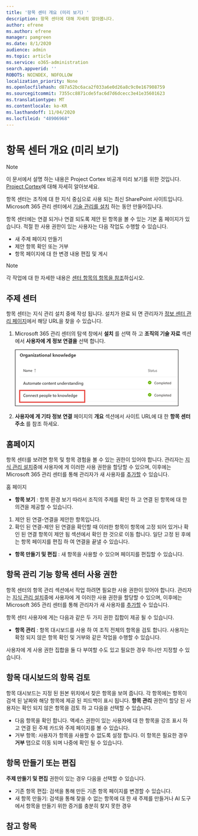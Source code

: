 ```yaml
---
title: '항목 센터 개요 (미리 보기) '
description: 항목 센터에 대해 자세히 알아봅니다.
author: efrene
ms.author: efrene
manager: pamgreen
ms.date: 8/1/2020
audience: admin
ms.topic: article
ms.service: o365-administration
search.appverid: ''
ROBOTS: NOINDEX, NOFOLLOW
localization_priority: None
ms.openlocfilehash: d87a52bc6aca2f033a6e0d26a8c9c0e167908759
ms.sourcegitcommit: 7355cc8871cde5fac6d7d6dcecc3e41e35601623
ms.translationtype: MT
ms.contentlocale: ko-KR
ms.lasthandoff: 11/04/2020
ms.locfileid: "48906968"
---
```

# <a name="topic-center-overview-preview"></a>항목 센터 개요 (미리 보기)

> [!Note] 
> 이 문서에서 설명 하는 내용은 Project Cortex 비공개 미리 보기를 위한 것입니다. [Project Cortex](https://aka.ms/projectcortex)에 대해 자세히 알아보세요.

항목 센터는 조직에 대 한 지식 중심으로 사용 되는 최신 SharePoint 사이트입니다. Microsoft 365 관리 센터에서 [기술 관리를 설치](set-up-knowledge-network.md) 하는 동안 만들어집니다.

항목 센터에는 연결 되거나 연결 되도록 제안 된 항목을 볼 수 있는 기본 홈 페이지가 있습니다. 적절 한 사용 권한이 있는 사용자는 다음 작업도 수행할 수 있습니다.

- 새 주제 페이지 만들기
- 제안 항목 확인 또는 거부
- 항목 페이지에 대 한 변경 내용 편집 및 게시

> [!Note] 
> 각 작업에 대 한 자세한 내용은 [센터 항목의 항목을 참조](work-with-topics.md)하십시오.

## <a name="where-is-the-topic-center"></a>주제 센터

항목 센터는 지식 관리 설치 중에 작성 됩니다. 설치가 완료 되 면 관리자가 [정보 센터 관리 페이지](manage-knowledge-network.md)에서 해당 URL을 찾을 수 있습니다.

1. Microsoft 365 관리 센터의 탐색 창에서 **설치** 를 선택 하 고 **조직의 기술 자료** 섹션에서 **사용자에 게 정보 연결을** 선택 합니다.

   ![전문 지식을 사용자에 게 연결](../media/content-understanding/manage-connect-people-to-knowledge.png) </br>

2. **사용자에 게 기타 정보 연결** 페이지의 **개요** 섹션에서 사이트 URL에 대 한 **항목 센터 주소** 를 참조 하세요.

## <a name="home-page"></a>홈페이지

항목 센터를 보려면 항목 및 항목 경험을 볼 수 있는 권한이 있어야 합니다. 관리자는 [지식 관리 설치](set-up-knowledge-network.md)중에 사용자에 게 이러한 사용 권한을 할당할 수 있으며, 이후에는 Microsoft 365 관리 센터를 통해 관리자가 새 사용자를 [추가할](give-user-permissions-to-the-topic-center.md) 수 있습니다.

홈 페이지 
- **항목 보기** : 항목 환경 보기 따라서 조직의 주제를 확인 하 고 연결 된 항목에 대 한 의견을 제공할 수 있습니다.
1. 제안 된 연결-연결을 제안한 항목입니다.
2. 확인 된 연결-제안 된 연결을 확인할 때 이러한 항목이 항목에 고정 되어 있거나 확인 된 연결 항목이 제안 됨 섹션에서 확인 한 것으로 이동 합니다.
일단 고정 된 후에는 항목 페이지를 편집 하 여 연결을 끝낼 수 있습니다.

- **항목 만들기 및 편집** : 새 항목을 사용할 수 있으며 페이지를 편집할 수 있습니다.


## <a name="permissions-to-use-the-manage-topics-capability-topic-center"></a>항목 관리 기능 항목 센터 사용 권한

항목 센터의 항목 관리 섹션에서 작업 하려면 필요한 사용 권한이 있어야 합니다. 관리자는 [지식 관리 설치](set-up-knowledge-network.md)중에 사용자에 게 이러한 사용 권한을 할당할 수 있으며, 이후에는 Microsoft 365 관리 센터를 통해 관리자가 새 사용자를 [추가할](give-user-permissions-to-the-topic-center.md) 수 있습니다.

항목 센터 사용자에 게는 다음과 같은 두 가지 권한 집합이 제공 될 수 있습니다.

- **항목 관리** : 항목 대시보드를 사용 하 여 조직 전체의 항목을 검토 합니다. 사용자는 확정 되지 않은 항목 확인 및 거부와 같은 작업을 수행할 수 있습니다.

사용자에 게 사용 권한 집합을 둘 다 부여할 수도 있고 필요한 경우 하나만 지정할 수 있습니다. 

## <a name="reviewing-topics-in-the-topic-dashboard"></a>항목 대시보드의 항목 검토

항목 대시보드는 지정 된 원본 위치에서 찾은 항목을 보여 줍니다. 각 항목에는 항목이 검색 된 날짜와 해당 항목에 제공 된 피드백이 표시 됩니다. **항목 관리** 권한이 할당 된 사용자는 확인 되지 않은 항목을 검토 하 고 다음을 선택할 수 있습니다.
- 다음 항목을 확인 합니다. 액세스 권한이 있는 사용자에 대 한 항목을 강조 표시 하 고 연결 된 주제 카드와 주제 페이지를 볼 수 있습니다.
- 거부 항목: 사용자가 항목을 사용할 수 없도록 설정 합니다. 이 항목은 필요한 경우 **거부** 탭으로 이동 되며 나중에 확인 될 수 있습니다.

## <a name="create-or-edit-a-topic"></a>항목 만들기 또는 편집

**주제 만들기 및 편집** 권한이 있는 경우 다음을 선택할 수 있습니다.

- 기존 항목 편집: 검색을 통해 만든 기존 항목 페이지를 변경할 수 있습니다.
- 새 항목 만들기: 검색을 통해 찾을 수 없는 항목에 대 한 새 주제를 만들거나 AI 도구에서 항목을 만들기 위한 증거를 충분히 찾지 못한 경우






## <a name="see-also"></a>참고 항목



  






